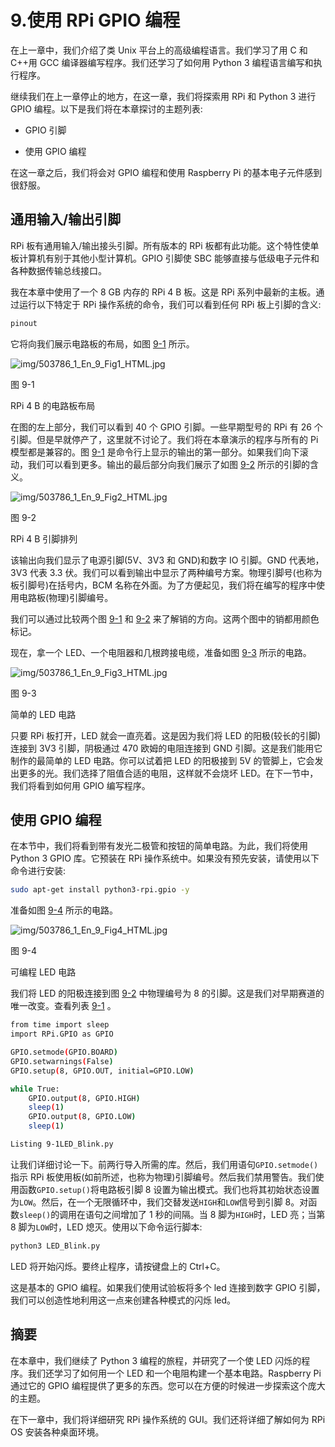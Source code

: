 # 9.使用 RPi GPIO 编程

在上一章中，我们介绍了类 Unix 平台上的高级编程语言。我们学习了用 C 和 C++用 GCC 编译器编写程序。我们还学习了如何用 Python 3 编程语言编写和执行程序。

继续我们在上一章停止的地方，在这一章，我们将探索用 RPi 和 Python 3 进行 GPIO 编程。以下是我们将在本章探讨的主题列表:

*   GPIO 引脚

*   使用 GPIO 编程

在这一章之后，我们将会对 GPIO 编程和使用 Raspberry Pi 的基本电子元件感到很舒服。

## 通用输入/输出引脚

RPi 板有通用输入/输出接头引脚。所有版本的 RPi 板都有此功能。这个特性使单板计算机有别于其他小型计算机。GPIO 引脚使 SBC 能够直接与低级电子元件和各种数据传输总线接口。

我在本章中使用了一个 8 GB 内存的 RPi 4 B 板。这是 RPi 系列中最新的主板。通过运行以下特定于 RPi 操作系统的命令，我们可以看到任何 RPi 板上引脚的含义:

```sh
pinout

```

它将向我们展示电路板的布局，如图 [9-1](#Fig1) 所示。

![img/503786_1_En_9_Fig1_HTML.jpg](img/503786_1_En_9_Fig1_HTML.jpg)

图 9-1

RPi 4 B 的电路板布局

在图的左上部分，我们可以看到 40 个 GPIO 引脚。一些早期型号的 RPi 有 26 个引脚。但是早就停产了，这里就不讨论了。我们将在本章演示的程序与所有的 Pi 模型都是兼容的。图 [9-1](#Fig1) 是命令行上显示的输出的第一部分。如果我们向下滚动，我们可以看到更多。输出的最后部分向我们展示了如图 [9-2](#Fig2) 所示的引脚的含义。

![img/503786_1_En_9_Fig2_HTML.jpg](img/503786_1_En_9_Fig2_HTML.jpg)

图 9-2

RPi 4 B 引脚排列

该输出向我们显示了电源引脚(5V、3V3 和 GND)和数字 IO 引脚。GND 代表地，3V3 代表 3.3 伏。我们可以看到输出中显示了两种编号方案。物理引脚号(也称为板引脚号)在括号内，BCM 名称在外面。为了方便起见，我们将在编写的程序中使用电路板(物理)引脚编号。

我们可以通过比较两个图 [9-1](#Fig1) 和 [9-2](#Fig2) 来了解销的方向。这两个图中的销都用颜色标记。

现在，拿一个 LED、一个电阻器和几根跨接电缆，准备如图 [9-3](#Fig3) 所示的电路。

![img/503786_1_En_9_Fig3_HTML.jpg](img/503786_1_En_9_Fig3_HTML.jpg)

图 9-3

简单的 LED 电路

只要 RPi 板打开，LED 就会一直亮着。这是因为我们将 LED 的阳极(较长的引脚)连接到 3V3 引脚，阴极通过 470 欧姆的电阻连接到 GND 引脚。这是我们能用它制作的最简单的 LED 电路。你可以试着把 LED 的阳极接到 5V 的管脚上，它会发出更多的光。我们选择了阻值合适的电阻，这样就不会烧坏 LED。在下一节中，我们将看到如何用 GPIO 编写程序。

## 使用 GPIO 编程

在本节中，我们将看到带有发光二极管和按钮的简单电路。为此，我们将使用 Python 3 GPIO 库。它预装在 RPi 操作系统中。如果没有预先安装，请使用以下命令进行安装:

```sh
sudo apt-get install python3-rpi.gpio -y

```

准备如图 [9-4](#Fig4) 所示的电路。

![img/503786_1_En_9_Fig4_HTML.jpg](img/503786_1_En_9_Fig4_HTML.jpg)

图 9-4

可编程 LED 电路

我们将 LED 的阳极连接到图 [9-2](#Fig2) 中物理编号为 8 的引脚。这是我们对早期赛道的唯一改变。查看列表 [9-1](#PC3) 。

```sh
from time import sleep
import RPi.GPIO as GPIO

GPIO.setmode(GPIO.BOARD)
GPIO.setwarnings(False)
GPIO.setup(8, GPIO.OUT, initial=GPIO.LOW)

while True:
    GPIO.output(8, GPIO.HIGH)
    sleep(1)
    GPIO.output(8, GPIO.LOW)
    sleep(1)

Listing 9-1LED_Blink.py

```

让我们详细讨论一下。前两行导入所需的库。然后，我们用语句`GPIO.setmode()`指示 RPi 板使用板(如前所述，也称为物理)引脚编号。然后我们禁用警告。我们使用函数`GPIO.setup()`将电路板引脚 8 设置为输出模式。我们也将其初始状态设置为`LOW`。然后，在一个无限循环中，我们交替发送`HIGH`和`LOW`信号到引脚 8。对函数`sleep()`的调用在语句之间增加了 1 秒的间隔。当 8 脚为`HIGH`时，LED 亮；当第 8 脚为`LOW`时，LED 熄灭。使用以下命令运行脚本:

```sh
python3 LED_Blink.py

```

LED 将开始闪烁。要终止程序，请按键盘上的 Ctrl+C。

这是基本的 GPIO 编程。如果我们使用试验板将多个 led 连接到数字 GPIO 引脚，我们可以创造性地利用这一点来创建各种模式的闪烁 led。

## 摘要

在本章中，我们继续了 Python 3 编程的旅程，并研究了一个使 LED 闪烁的程序。我们还学习了如何用一个 LED 和一个电阻构建一个基本电路。Raspberry Pi 通过它的 GPIO 编程提供了更多的东西。您可以在方便的时候进一步探索这个庞大的主题。

在下一章中，我们将详细研究 RPi 操作系统的 GUI。我们还将详细了解如何为 RPi OS 安装各种桌面环境。